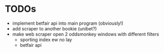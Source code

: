 # TODOs

- implement betfair api into main program (obviously!)
- add scraper to another bookie (unibet?)
- make web scraper open 2 oddsmonkey windows with different filters
  - sporting index ew no lay
  - betfair api
